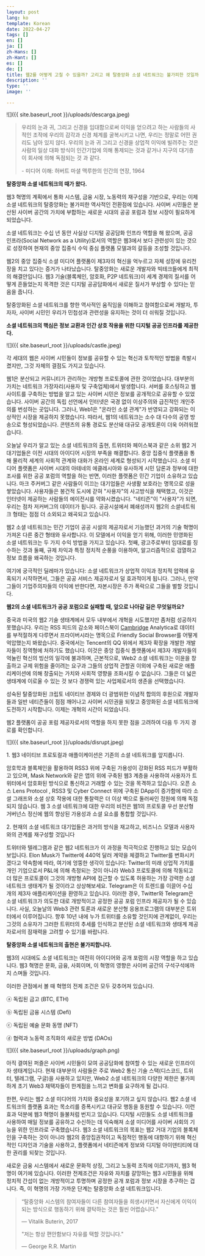 ```yaml
---
layout: post
lang: ko
template: Korean
date: 2022-04-27
tags: []
en: []
ja: []
zh-Hans: []
zh-Hant: []
es: []
de: []
title: 웹2를 어떻게 고칠 수 있을까? 고리고 왜 탈중앙화 소셜 네트워크는 불가피한 것일까?
description: ''
type: ''
image: ''

---
```

![]({{ site.baseurl_root }}/uploads/descarga.jpeg)

> 우리의 눈과 귀, 그리고 신경을 임대함으로써 이익을 얻으려고 하는 사람들의 사적인 조작에 우리의 감각과 신경 체계를 굴복시키고 나면, 우리는 정말로 어떤 권리도 남아 있지 않다. 우리의 눈과 귀 그리고 신경을 상업적 이익에 빌려주는 것은 사람의 일상 대화 방식이 인간기업에 의해 통제되는 것과 같거나 지구의 대기층이 회사에 의해 독점되는 것 과 같다.
>
> \- 미디어 이해: 허버트 마셜 맥루한의 인간의 연장, 1964

**탈중앙화 소셜 네트워크의 때가 왔다.**

웹3 혁명의 계획에서 통화 시스템, 금융 시장, 노동력의 재구성을 기반으로, 우리는 이제 소셜 네트워크의 탈중앙화는 불가피한 역사적인 전환점에 있습니다. 사이버 시민들은 분산된 사이버 공간의 가치에 부합하는 새로운 시대의 공공 포럼과 정보 시장이 필요하게 되었습니다.

소셜 네트워크는 수십 년 동안 사실상 디지털 공공담화 인프라 역할을 해 왔으며, 공공 인프라(Social Network as a Utility)로서의 역할은 웹3에서 보다 관련성이 있는 것으로 성장하여 현재의 중앙 집중식 수익 중심 플랫폼 모델과의 갈등을 조성할 것입니다.

웹2의 중앙 집중식 소셜 미디어 플랫폼이 제3자의 혁신을 억누르고 자체 성장에 유리천장을 치고 있다는 증거가 나타났습니다. 탈중앙화는 새로운 개발자와 빅테크들에게 최적의 해결안입니다. 웹3 기술(블록체인, 암호화, P2P 네트워크)이 세계 경제의 질서를 어떻게 흔들었는지 목격한 것은 디지털 공공담화에서 새로운 질서가 부상할 수 있다는 믿음을 줍니다.

탈중앙화된 소셜 네트워크를 향한 역사적인 움직임을 이해하고 참여함으로써 개발자, 투자자, 사이버 시민인 우리가 민첩성과 관련성을 유지하는 것이 더 쉬워질 것입니다.

**소셜 네트워크의 핵심은 정보 교환과 인간 상호 작용을 위한 디지털 공공 인프라를 제공한다.**

![]({{ site.baseurl_root }}/uploads/castle.jpeg)

각 세대의 웹은 사이버 시민들이 정보를 공유할 수 있는 혁신과 토착적인 방법을 촉발시켰지만, 그것 자체의 결점도 가지고 있습니다.

웹1은 분산되고 커뮤니티가 관리하는 개방형 프로토콜에 관한 것이었습니다. 대부분의 가치는 네트워크 가장자리(사용자 및 구축업체)에서 발생합니다. 서버를 호스팅하고 웹 사이트를 구축하는 방법을 알고 있는 사이버 시민은 정보를 공개적으로 공유할 수 있었습니다. 사이버 공간의 독립 선언에서 인터넷은 국경 없이 이상주의와 급진적인 개인주의를 번성하는 곳입니다. 그러나, Web1은 "온라인 소셜 관계"가 반영되고 강화되는 이상적인 시장을 제공하지 못했습니다. 따라서, 웹1의 네트워크는 소수 대 다수의 공영 방송으로 형성되었습니다. 콘텐츠의 유통 경로도 분산돼 대규모 공개토론이 더욱 어려워졌습니다.

오늘날 우리가 알고 있는 소셜 네트워크의 출현, 트위터와 페이스북과 같은 소위 웹2 거대기업들은 이전 시대의 아이디어 시장의 부족을 해결합니다. 중앙 집중식 플랫폼을 통해 물리적 세계의 사회적 관계와 대화가 온라인 세계로 형성되기 시작했습니다. 소셜 미디어 플랫폼은 사이버 시대의 아테네의 에클레시아와 유사하게 시민 담론과 정부에 대한 조사를 위한 공공 포럼의 역할을 하는 반면, 이러한 플랫폼은 민간 기업이 소유하고 있습니다. 마크 주커버그 같은 사람들이 이끄는 대기업들은 사생활 보호라는 명목으로 성을 쌓았습니다. 사용자들은 봉건적 도시에 갇혀 "사용자"의 사고방식을 채택했고, 이것은 인터넷이 제공하는 사람들의 에이전시를 약화시켰습니다. "네티즌"이 "사용자"가 되면, 우리는 점차 저커버그의 데이터가 됩니다. 공공시설에서 폐쇄성까지 웹2의 소셜네트워크 형태는 점점 더 소외되고 왜곡되고 있습니다.

웹2 소셜 네트워크는 민간 기업이 공공 시설의 제공자로서 기능했던 과거의 기술 혁명이 가져온 다른 중간 형태와 유사합니다. 이 모델에서 이익을 얻기 위해, 이러한 민영화된 소셜 네트워크는 두 가지 수익 방법을 가지고 있습니다. 첫째, 광고주로부터 임대료를 징수하는 것과 둘째, 규제 차익과 특정 정치적 순풍을 이용하여, 알고리즘적으로 검열하고 정보 흐름을 왜곡하는 것입니다.

여기에 궁극적인 딜레마가 있습니다: 소셜 네트워크가 상업적 이익과 정치적 압력에 유혹되기 시작하면서, 그들은 공공 서비스 제공자로서 덜 효과적이게 됩니다. 그러나, 만약 그들이 기업주의자들의 이익에 반한다면, 자본시장은 주가 폭락으로 그들을 벌할 것입니다.

**웹2의 소셜 네트워크가 공공 포럼으로 실패할 때, 앞으로 나아갈 길은 무엇일까요?**

중국과 미국의 웹2 기술 생태계에서 모두 내부에서 개혁을 시도했지만 좀처럼 성공하지 못했습니다. 우리는 RSS 피드의 감소와 페이스북이 [Cambridge](https://www.theguardian.com/news/2018/mar/17/cambridge-analytica-facebook-influence-us-election) Analytica로 데이터를 부적절하게 다루면서 프라이버시라는 명목으로 Friendly Social Browser를 어떻게 억압했는지 봐왔습니다. 중국에서는 Tencent의 QQ 위에서 제3자 확장을 개발한 개발자들이 징역형에 처하기도 했습니다. 이것은 중앙 집중식 플랫폼에서 제3자 개발자들의 억눌린 혁신의 빙산의 일각에 불과하며, 근본적으로, Web2 소셜 네트워크는 이윤을 창출하고 규제 위험을 줄이려는 요구과 그들의 상업적 관할권 이외에 구축된 새로운 애플리케이션에 의해 창출되는 가치와 사회적 영향을 조화시킬 수 없습니다. 그들은 더 넓은 생태계에 이로울 수 있는 것 보다 경쟁력 있는 사업체로서의 생존을 선택했습니다.

성숙된 탈중앙화된 크립토 네이티브 경제와 더 광범위한 이념적 합의의 후원으로 개발자들과 일반 네티즌들이 점점 깨어나고 사이버 시민권을 되찾고 중앙화된 소셜 네트워크에 도전하기 시작합니다. 이제는 개혁의 시간이 되었습니다.

웹2 플랫폼이 공공 포럼 제공자로서의 역할을 하지 못한 점을 고려하여 다음 두 가지 경로를 확인합니다.

![]({{ site.baseurl_root }}/uploads/disrupt.jpeg)

1\. 웹3 네이티브 프로토컬과 애플이케이션은 기존의 소셜 네트워크를 앞지릅니다.

암호학과 블록체인을 활용하여 RSS3 위에 구축된 가용성이 강화된 RSS 피드가 부활하고 있으며, Mask Network와 같은 앱의 위에 구축된 웹3 계층을 사용하여 사용자가 트위터에서 암호화된 방식으로 통신하고 거래할 수 있는 것을 목격하고 있습니다. 오픈 소스 Lens Protocol , RSS3 및 Cyber Connect 위에 구축된 DApp이 증가함에 따라 소셜 그래프와 소셜 상호 작용에 대한 통찰력은 더 이상 벽으로 둘러싸인 정원에 의해 독점되지 않습니다. 웹 3 소셜 네트워크에 대한 우리의 비전은 웹1의 프로토콜 우선 분산형 거버넌스 정신에 웹의 향상된 가용성과 소셜 요소를 통합할 것입니다.

2\. 현재의 소셜 네트워크 대기업들은 과거의 방식을 재고하고, 비즈니스 모델과 사용자와의 관계를 재구성할 것입니다

트위터와 텔레그램과 같은 웹2 네트워크가 이 과정을 적극적으로 진행하고 있는 모습이 보입니다. Elon Musk가 Twitter에 440억 달러 계약을 체결하고 Twitter를 변화시키겠다고 약속함에 따라, 여기에 엉뚱한 생각이 있습니다: Twitter의 미래 상업적 가치를 개인 기업으로서 P&L에 의해 측정되는 것이 아니라 Web3 프로토콜에 의해 작동되고 더 많은 프로토콜이 그것의 개방형 API에 접근할 수 있도록 허용하는 가장 강력한 소셜 네트워크 생태계가 될 것이라고 상상해보세요. Telegram은 이 트렌드를 이끌어 수십 개의 제3자 애플리케이션을 환영하고 있습니다. 이러한 경우, Twitter와 Telegram은 소셜 네트워크가 의도한 대로 개방적이고 공정한 공공 포럼 인프라 제공자가 될 수 있습니다. 사실, 오늘날의 Web3 관련 토론과 새로운 분산형 응용프로그램의 대부분은 트위터에서 이루어집니다. 향후 10년 내에 누가 트위터를 소유할 것인지에 관계없이, 우리는 그것의 소유자가 그러한 트위터의 추세를 인식하고 분산된 소셜 네트워크와 생태계 제공자로서의 잠재력을 고려할 수 있기를 바랍니다.

**탈중앙화 소셜 네트워크의 출현은 불가피합니다.**

웹3의 시대에도 소셜 네트워크는 여전히 아이디어와 공개 포럼의 시장 역할을 하고 있습니다. 웹3 혁명은 문화, 금융, 사회이며, 이 혁명의 영향은 사이버 공간의 구석구석에까지 스며들 것입니다.

이러한 관점에서 볼 때 혁명의 전제 조건은 모두 갖추어져 있습니다.

ⓐ 독립된 금고 (BTC, ETH)

ⓑ 독립된 금융 시스템 (Defi)

ⓒ 독립된 예술 문화 동맹 (NFT)

ⓓ 협력과 노동력 조직화의 새로운 방법 (DAOs)

![]({{ site.baseurl_root }}/uploads/graph.png)

아직 결여된 퍼즐은 사이버 시민들이 모여 공공담화에 참여할 수 있는 새로운 인프라이자 생태계입니다. 현재 대부분의 사람들은 주로 Web2 통신 기술 스택(디스코드, 트위터, 텔레그램, 구글)을 사용하고 있지만, Web2 소셜 네트워크의 다양한 제한은 불가피하게 초기 Web3 채택자들이 한계점을 느끼고 변화를 요구하게 될 겁니다.

한편, 우리는 웹2 소셜 미디어의 가치와 중요성을 포기하고 싶지 않습니다. 웹2 소셜 네트워크의 플랫폼 효과는 목소리를 증폭시키고 대규모 행동을 동원할 수 있습니다. 이런 효과 덕분에 웹3 혁명이 들불처럼 번지고 있습니다. 디지털 시민들도 소셜 네트워크를 사용하여 매일 정보를 공유하고 수신하는 데 익숙해져 소셜 미디어를 사이버 사회의 기능을 위한 인프라로 구축했습니다. 웹3 소셜 네트워크의 목표는 웹2 거대 기업의 블록체인을 구축하는 것이 아니라 웹2의 중앙집권적이고 독점적인 행동에 대항하기 위해 혁신적인 디자인과 기술을 사용하고, 플랫폼에서 네티즌에게 정보와 디지털 아이덴티티에 대한 권리를 되찾는 것입니다.

새로운 금융 시스템에서 새로운 문화적 상징, 그리고 노동력 조직에 이르기까지, 웹3 혁명이 여기에 있습니다. 이러한 전제조건은 자유와 자치를 갈망하는 웹3 시민들을 위해 정치적 간섭이 없는 개방적이고 투명하며 공정한 공개 포럼과 정보 시장을 추구하는 겁니다. 즉, 이 혁명의 가장 가까운 단계는 탈중앙화 소셜 네트워크입니다.

> “탈중앙화 시스템의 참여자들이 다른 참여자들을 희생시키면서 자신에게 이익이 되는 방식으로 행동하기 위해 결탁하는 것은 훨씬 어렵습니다."
>
> ― Vitalik Buterin, 2017
>
> "저는 항상 편안함보다 자유를 택할 것입니다."
>
> ― George R.R. Martin